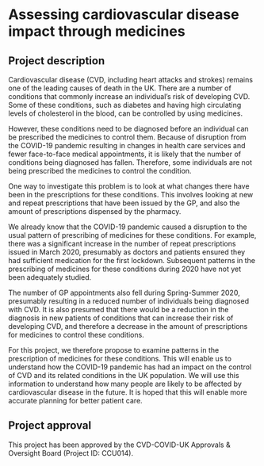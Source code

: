 # Assessing cardiovascular disease impact through medicines

## Project description

Cardiovascular disease (CVD, including heart attacks and strokes) remains one of the leading causes of death in the UK. There are a number of conditions that commonly increase an individual’s risk of developing CVD.  Some of these conditions, such as diabetes and having high circulating levels of cholesterol in the blood, can be controlled by using medicines. 

However, these conditions need to be diagnosed before an individual can be prescribed the medicines to control them. Because of disruption from the COVID-19 pandemic resulting in changes in health care services and fewer face-to-face medical appointments, it is likely that the number of conditions being diagnosed has fallen. Therefore, some individuals are not being prescribed the medicines to control the condition. 

One way to investigate this problem is to look at what changes there have been in the prescriptions for these conditions.  This involves looking at new and repeat prescriptions that have been issued by the GP, and also the amount of prescriptions dispensed by the pharmacy. 

We already know that the COVID-19 pandemic caused a disruption to the usual pattern of prescribing of medicines for these conditions. For example, there was a significant increase in the number of repeat prescriptions issued in March 2020, presumably as doctors and patients ensured they had sufficient medication for the first lockdown.  Subsequent patterns in the prescribing of medicines for these conditions during 2020 have not yet been adequately studied. 

The number of GP appointments also fell during Spring-Summer 2020, presumably resulting in a reduced number of individuals being diagnosed with CVD. It is also presumed that there would be a reduction in the diagnosis in new patients of conditions that can increase their risk of developing CVD, and therefore a decrease in the amount of prescriptions for medicines to control these conditions.  

For this project, we therefore propose to examine patterns in the prescription of medicines for these conditions. This will enable us to understand how the COVID-19 pandemic has had an impact on the control of CVD and its related conditions in the UK population. We will use this information to understand how many people are likely to be affected by cardiovascular disease in the future. It is hoped that this will enable more accurate planning for better patient care.

## Project approval

This project has been approved by the CVD-COVID-UK Approvals & Oversight Board (Project ID: CCU014).
